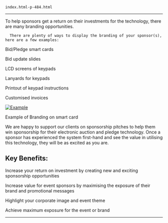 
    index.html-p-484.html
----------------------------------------------------------

To help sponsors get a return on their investments for the technology, there are many branding opportunities.

      There are plenty of ways to display the branding of your sponsor(s), here are a few examples:

Bid/Pledge smart cards

Bid update slides

LCD screens of keypads

Lanyards for keypads

Printout of keypad instructions

Customised invoices

[ ![Example](/wp-content/uploads/2011/09/122-194x300.jpg)](/wp-content/uploads/2011/09/122.jpg)

Example of Branding on smart card

We are happy to support our clients on sponsorship pitches to help them win sponsorship for their electronic auction and pledge technology. Once a sponsor has experienced the system first-hand and see the value in utilising this technology, they will be as excited as you are.

## Key Benefits:

Increase your return on investment by creating new and exciting sponsorship opportunities

Increase value for event sponsors by maximising the exposure of their brand and promotional messages

Highlight your corporate image and event theme

Achieve maximum exposure for the event or brand




----------------------------------------------------------

